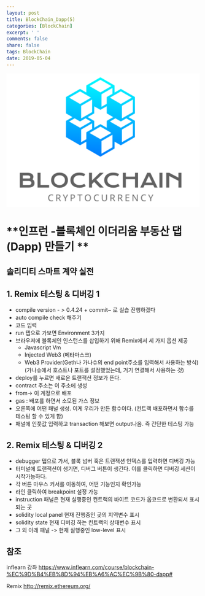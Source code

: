 ```yaml
---
layout: post
title: BlockChain_Dapp(5)
categories: [BlockChain]
excerpt: ' '
comments: false
share: false
tags: BlockChain
date: 2019-05-04
---
```


![No Image](/assets/logo/BlockChain.png)

# **인프런 -블록체인 이더리움 부동산 댑(Dapp) 만들기 **

## 솔리디티 스마트 계약 실전

## 1. Remix 테스팅 & 디버깅 1

- compile version - > 0.4.24 + commit~ 로 실습 진행하겠다
- auto compile check 해주기
- 코드 입력
- run 탭으로 가보면 Environment 3가지
- 브라우저에 블록체인 인스턴스를 삽입하기 위해 Remix에서 세 가지 옵션 제공
  - Javascript Vm
  - Injected Web3 (메타마스크)
  - Web3 Provider(Geth나 가나슈의 end point주소를 입력해서 사용하는 방식) (가나슈에서 호스트나 포트를 설정했었는데, 거기 연결해서 사용하는 것)
- deploy를 누르면 새로운 트랜잭션 정보가 뜬다.
- contract 주소는 이 주소에 생성
- from-> 이 계정으로 배포
- gas : 배포를 하면서 소모된 가스 정보
- 오른쪽에 어떤 패널 생성. 이게 우리가 만든 함수이다. (컨트랙 배포하면서 함수를 테스팅 할 수 있게 함)
- 패널에 인풋값 입력하고 transaction 해보면 output나옴. 즉 간단한 테스팅 가능

## 2. Remix 테스팅 & 디버깅 2

- debugger 탭으로 가서, 블록 넘버 혹은 트랜잭션 인덱스를 입력하면 디버깅 가능
- 터미널에 트랜잭션이 생기면, 디버그 버튼이 생긴다. 이를 클릭하면 디버깅 세션이 시작가능하다.
- 각 버튼 마우스 커서를 이동하여, 어떤 기능인지 확인가능
- 라인 클릭하여 breakpoint 설정 가능
- instruction 패널은 현재 실행중인 컨트랙의 바이트 코드가 옵코드로 변환되서 표시되는 곳
- solidity local panel 현재 진행중인 곳의 지역변수 표시
- solidity state 현재 디버깅 하는 컨트랙의 상태변수 표시
- 그 외 아래 패널 -> 현재 실행중인 low-level 표시

## 참조

inflearn 강좌
<https://www.inflearn.com/course/blockchain-%EC%9D%B4%EB%8D%94%EB%A6%AC%EC%9B%80-dapp#>

Remix
<http://remix.ethereum.org/>
